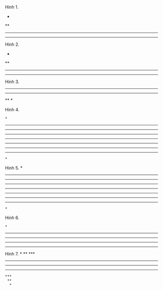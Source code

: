 Hinh 1.

*
**
***
****

Hinh 2.

   *
  **
 ***
****

Hinh 3.

****
 ***
  **
   *

Hinh 4.

    *
   ***
  *****
 *******
*********
 *******
  *****
   ***
    *
    
Hinh 5.
    *
   ***
  * * *
 *  *  *
*********
 *  *  *
  * * *
   ***
    *

Hinh 6.

    *
   ***
  *****
 *******
*********

Hinh 7.
      *
     **
    ***
   ****
  *****
   ****
    ***
     **
      *
